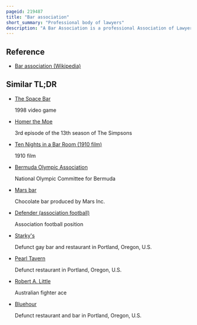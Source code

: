 ```yaml
---
pageid: 219487
title: "Bar association"
short_summary: "Professional body of lawyers"
description: "A Bar Association is a professional Association of Lawyers as generally organized in Countries following the anglo-american Types of Jurisprudence. The Word Bar is derived from the old englisheuropean Custom of using a physical Railing to separate the Area in which the Court Business is done from the viewing Area for the general Public."
---
```


## Reference

- [Bar association (Wikipedia)](https://en.wikipedia.org/?curid=219487)

## Similar TL;DR

- [The Space Bar](/tldr/en/the-space-bar)

  1998 video game

- [Homer the Moe](/tldr/en/homer-the-moe)

  3rd episode of the 13th season of The Simpsons

- [Ten Nights in a Bar Room (1910 film)](/tldr/en/ten-nights-in-a-bar-room-1910-film)

  1910 film

- [Bermuda Olympic Association](/tldr/en/bermuda-olympic-association)

  National Olympic Committee for Bermuda

- [Mars bar](/tldr/en/mars-bar)

  Chocolate bar produced by Mars Inc.

- [Defender (association football)](/tldr/en/defender-association-football)

  Association football position

- [Starky's](/tldr/en/starkys)

  Defunct gay bar and restaurant in Portland, Oregon, U.S.

- [Pearl Tavern](/tldr/en/pearl-tavern)

  Defunct restaurant in Portland, Oregon, U.S.

- [Robert A. Little](/tldr/en/robert-a-little)

  Australian fighter ace

- [Bluehour](/tldr/en/bluehour)

  Defunct restaurant and bar in Portland, Oregon, U.S.
